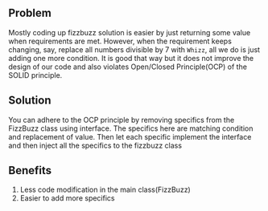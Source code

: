 ## Problem

Mostly coding up fizzbuzz solution is easier by just returning some value when requirements are met. However, when the requirement keeps changing, say, replace all numbers divisible by 7 with `Whizz`, all we do is just adding one more condition. It is good that way but it does not improve the design of our code and also violates Open/Closed Principle(OCP) of the SOLID principle.

## Solution

You can adhere to the OCP principle by removing specifics from the FizzBuzz class using interface. The specifics here are matching condition and replacement of value. Then let each specific implement the interface and then inject all the specifics to the fizzbuzz class

## Benefits

1. Less code modification in the main class(FizzBuzz)
2. Easier to add more specifics
